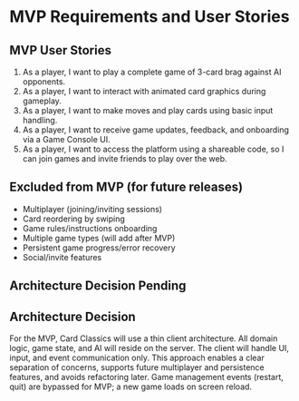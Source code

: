 # MVP Requirements and User Stories

## MVP User Stories
1. As a player, I want to play a complete game of 3-card brag against AI opponents.
2. As a player, I want to interact with animated card graphics during gameplay.
3. As a player, I want to make moves and play cards using basic input handling.
4. As a player, I want to receive game updates, feedback, and onboarding via a Game Console UI.
5. As a player, I want to access the platform using a shareable code, so I can join games and invite friends to play over the web.

## Excluded from MVP (for future releases)
- Multiplayer (joining/inviting sessions)
- Card reordering by swiping
- Game rules/instructions onboarding
- Multiple game types (will add after MVP)
- Persistent game progress/error recovery
- Social/invite features

## Architecture Decision Pending

## Architecture Decision
For the MVP, Card Classics will use a thin client architecture. All domain logic, game state, and AI will reside on the server. The client will handle UI, input, and event communication only. This approach enables a clear separation of concerns, supports future multiplayer and persistence features, and avoids refactoring later. Game management events (restart, quit) are bypassed for MVP; a new game loads on screen reload.
